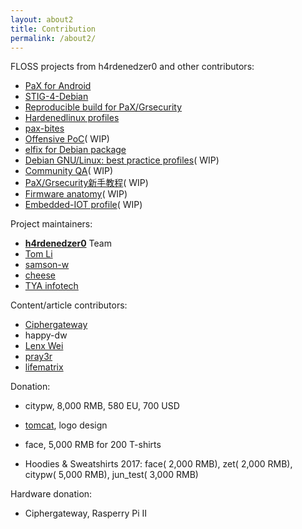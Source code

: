 ```yaml
---
layout: about2
title: Contribution
permalink: /about2/
---
```


FLOSS projects from h4rdenedzer0 and other contributors:

* [PaX for Android](http://hardenedlinux.org/system-security/2015/05/11/Grsecurity-for-Nexus-7-2013.html)
* [STIG-4-Debian](http://hardenedlinux.org/system-security/2015/06/19/STIG-4-Debian.html)
* [Reproducible build for PaX/Grsecurity](https://github.com/hardenedlinux/grsecurity-reproducible-build)
* [Hardenedlinux profiles](https://github.com/hardenedlinux/hardenedlinux_profiles)
* [pax-bites](https://github.com/hardenedlinux/pax-bites)
* [Offensive PoC](https://github.com/hardenedlinux/offensive_poc)( WIP)
* [elfix for Debian package](https://github.com/hardenedlinux/elfix-deb)
* [Debian GNU/Linux: best practice profiles](https://github.com/hardenedlinux/Debian-GNU-Linux-Profiles)( WIP)
* [Community QA](https://github.com/hardenedlinux/community-QA)( WIP)
* [PaX/Grsecurity新手教程](https://github.com/hardenedlinux/grsecurity-101-tutorials)( WIP)
* [Firmware anatomy](https://github.com/hardenedlinux/firmware-anatomy)( WIP)
* [Embedded-IOT profile](https://github.com/hardenedlinux/embedded-iot_profile)( WIP)

Project maintainers:

* **[h4rdenedzer0](http://hardenedlinux.org/about/)** Team
* [Tom Li](https://biergaizi.info/)
* [samson-w](https://github.com/Samson-W)
* [cheese](https://github.com/cheese)
* [TYA infotech](http://tya.company/)

Content/article contributors:

* [Ciphergateway](https://twitter.com/ciphergateway)
* happy-dw
* [Lenx Wei](https://www.linkedin.com/pub/tao-wei/26/60/25)
* [pray3r](https://github.com/Pray3r)
* [lifematrix](https://github.com/lifematrix)


Donation:

* citypw, 8,000 RMB, 580 EU, 700 USD
* [tomcat](http://www.songhaoyun.com/), logo design
* face, 5,000 RMB for 200 T-shirts

* Hoodies & Sweatshirts 2017: face( 2,000 RMB), zet( 2,000 RMB), citypw( 5,000 RMB), jun_test( 3,000 RMB)

Hardware donation:

* Ciphergateway, Rasperry Pi II
